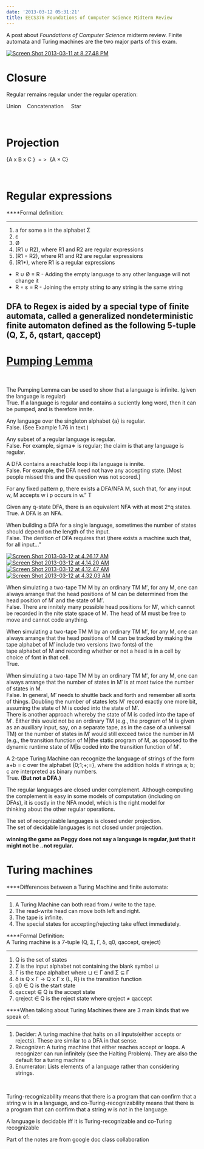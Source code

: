 ```yaml
---
date: '2013-03-12 05:31:21'
title: EECS376 Foundations of Computer Science Midterm Review
---
```


A post about *Foundations of Computer Science* midterm review. Finite automata and Turing machines are the two major parts of this exam.

[![Screen Shot 2013-03-11 at 8.27.48 PM](/content/images/uploads/2013/03/Screen-Shot-2013-03-11-at-8.27.48-PM.png)](/content/images/uploads/2013/03/Screen-Shot-2013-03-11-at-8.27.48-PM.png)


# Closure

Regular remains regular under the regular operation:

Union    Concatenation     Star

 


# Projection

{A x B x C }  = >  {A × C}

 


# Regular expressions

****Formal definition:  
****

1. a for some a in the alphabet Σ
2. ε
3. Ø
4. (R1 ∪ R2), where R1 and R2 are regular expressions
5. (R1 ∘ R2), where R1 and R2 are regular expressions
6. (R1*), where R1 is a regular expressions

- R ∪ Ø = R - Adding the empty language to any other language will not change it
- R ∘ ε = R - Joining the empty string to any string is the same string


## DFA to Regex **is aided by a special type of finite automata, called a generalized nondeterministic finite automaton defined as the following 5-tuple (Q, Σ, δ, qstart, qaccept)**


# [**Pumping Lemma**](http://stackoverflow.com/questions/461619/in-laymens-terms-what-is-the-pumping-lemma/1933405#1933405)

 

The Pumping Lemma can be used to show that a language is infinite. (given the language is regular)  
 True. If a language is regular and contains a suciently long word, then it can be pumped, and is therefore innite.

Any language over the singleton alphabet {a} is regular.  
 False. (See Example 1.76 in text.)

Any subset of a regular language is regular.  
 False. For example, sigma∗ is regular; the claim is that any language is regular.

A DFA contains a reachable loop i its language is innite.  
 False. For example, the DFA need not have any accepting state. [Most people missed this and the question was not scored.]

For any fixed pattern p, there exists a DFA/NFA M, such that, for any input w, M accepts w i p occurs in w.” T

Given any q-state DFA, there is an equivalent NFA with at most 2^q states.  
 True. A DFA is an NFA.

When building a DFA for a single language, sometimes the number of states should depend on the length of the input.  
 False. The denition of DFA requires that \there exists a machine such that, for all input…”

[![Screen Shot 2013-03-12 at 4.26.17 AM](/content/images/uploads/2013/03/Screen-Shot-2013-03-12-at-4.26.17-AM.png)](/content/images/uploads/2013/03/Screen-Shot-2013-03-12-at-4.26.17-AM.png) [![Screen Shot 2013-03-12 at 4.14.20 AM](/content/images/uploads/2013/03/Screen-Shot-2013-03-12-at-4.14.20-AM.png)](/content/images/uploads/2013/03/Screen-Shot-2013-03-12-at-4.14.20-AM.png) [![Screen Shot 2013-03-12 at 4.12.47 AM](/content/images/uploads/2013/03/Screen-Shot-2013-03-12-at-4.12.47-AM.png)](/content/images/uploads/2013/03/Screen-Shot-2013-03-12-at-4.12.47-AM.png) [![Screen Shot 2013-03-12 at 4.32.03 AM](/content/images/uploads/2013/03/Screen-Shot-2013-03-12-at-4.32.03-AM.png)](/content/images/uploads/2013/03/Screen-Shot-2013-03-12-at-4.32.03-AM.png)

When simulating a two-tape TM M by an ordinary TM M′, for any M, one can always arrange that the head positions of M can be determined from the head position of M′ and the state of M′.  
 False. There are innitely many possible head positions for M′, which cannot be recorded in the nite state space of M. The head of M must be free to move and cannot code anything.

When simulating a two-tape TM M by an ordinary TM M′, for any M, one can always arrange that the head positions of M can be tracked by making the tape alphabet of M′ include two versions (two fonts) of the  
 tape alphabet of M and recording whether or not a head is in a cell by choice of font in that cell.  
 True.

When simulating a two-tape TM M by an ordinary TM M′, for any M, one can always arrange that the number of states in M′ is at most twice the number of states in M.  
 False. In general, M′ needs to shuttle back and forth and remember all sorts of things. Doubling the number of states lets M′ record exactly one more bit, assuming the state of M is coded into the state of M′.  
 There is another approach whereby the state of M is coded into the tape of M′. Either this would not be an ordinary TM (e.g., the program of M is given as an auxiliary input, say, on a separate tape, as in the case of a universal TM) or the number of states in M′ would still exceed twice the number in M (e.g., the transition function of M|the static program of M, as opposed to the dynamic runtime state of M|is coded into the transition function of M′.

A 2-tape Turing Machine can recognize the language of strings of the form a+b = c over the alphabet {0;1;+;=}, where the addition holds if strings a; b; c are interpreted as binary numbers.  
 True. **(But not a DFA.)**

The regular languages are closed under complement. Although computing the complement is easy in some models of computation (including on DFAs), it is costly in the NFA model, which is the right model for  
 thinking about the other regular operations.

The set of recognizable languages is closed under projection.  
 The set of decidable languages is not closed under projection.

**winning the game as Peggy does not say a language is regular, just that it might not be ..not regular.**


# Turing machines

****Differences between a Turing Machine and finite automata:  
****

1. A Turing Machine can both read from / write to the tape.
2. The read-write head can move both left and right.
3. The tape is infinite.
4. The special states for accepting/rejecting take effect immediately.

****Formal Definition:  
 A Turing machine is a 7-tuple (Q, Σ, Γ, δ, q0, qaccept, qreject)  
****

1. Q is the set of states
2. Σ is the input alphabet not containing the blank symbol ⊔
3. Γ is the tape alphabet where ⊔ ∈ Γ and Σ ⊆ Γ
4. δ is Q x Γ → Q x Γ x {L, R} is the transition function
5. q0 ∈ Q is the start state
6. qaccept ∈ Q is the accept state
7. qreject ∈ Q is the reject state where qreject ≠ qaccept

****When talking about Turing Machines there are 3 main kinds that we speak of:  
****

1. Decider: A turing machine that halts on all inputs(either accepts or rejects). These are similar to a DFA in that sense.
2. Recognizer: A turing machine that either reaches accept or loops. A recognizer can run infinitely (see the Halting Problem). They are also the default for a turing machine
3. Enumerator: Lists elements of a language rather than considering strings.

 

Turing-recognizability means that there is a program that can confirm that a string w is in a language, and co-Turing-recognizability means that there is a program that can confirm that a string w is *not* in the language.

A language is decidable iff it is Turing-recognizable and co-Turing recognizable

Part of the notes are from google doc class collaboration


